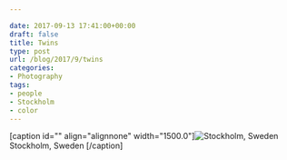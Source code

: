 ```yaml
---

date: 2017-09-13 17:41:00+00:00
draft: false
title: Twins
type: post
url: /blog/2017/9/twins
categories:
- Photography
tags:
- people
- Stockholm
- color
---
```


[caption id="" align="alignnone" width="1500.0"]![ Stockholm, Sweden ](/images/2017-09-13-20179twins/0.+20140809-R0004249.jpg)
 Stockholm, Sweden [/caption]
